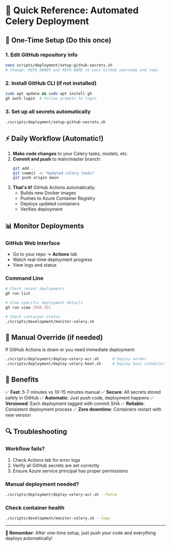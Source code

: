 # 🚀 Quick Reference: Automated Celery Deployment

## 🎯 One-Time Setup (Do this once)

### 1. Edit GitHub repository info
```bash
nano scripts/deployment/setup-github-secrets.sh
# Change: REPO_OWNER and REPO_NAME to your GitHub username and repo
```

### 2. Install GitHub CLI (if not installed)
```bash
sudo apt update && sudo apt install gh
gh auth login  # Follow prompts to login
```

### 3. Set up all secrets automatically
```bash
./scripts/deployment/setup-github-secrets.sh
```

## ⚡ Daily Workflow (Automatic!)

1. **Make code changes** to your Celery tasks, models, etc.
2. **Commit and push** to main/master branch:
   ```bash
   git add .
   git commit -m "Updated celery tasks"
   git push origin main
   ```
3. **That's it!** GitHub Actions automatically:
   - Builds new Docker images
   - Pushes to Azure Container Registry
   - Deploys updated containers
   - Verifies deployment

## 📊 Monitor Deployments

### GitHub Web Interface
- Go to your repo → **Actions** tab
- Watch real-time deployment progress
- View logs and status

### Command Line
```bash
# Check recent deployments
gh run list

# View specific deployment details  
gh run view [RUN_ID]

# Check container status
./scripts/development/monitor-celery.sh
```

## 🔧 Manual Override (if needed)

If GitHub Actions is down or you need immediate deployment:
```bash
./scripts/deployment/deploy-celery-acr.sh      # Deploy worker
./scripts/deployment/deploy-celery-beat.sh     # Deploy beat scheduler
```

## 🎉 Benefits

✅ **Fast**: 5-7 minutes vs 10-15 minutes manual
✅ **Secure**: All secrets stored safely in GitHub
✅ **Automatic**: Just push code, deployment happens
✅ **Versioned**: Each deployment tagged with commit SHA
✅ **Reliable**: Consistent deployment process
✅ **Zero downtime**: Containers restart with new version

## 🔍 Troubleshooting

### Workflow fails?
1. Check Actions tab for error logs
2. Verify all GitHub secrets are set correctly
3. Ensure Azure service principal has proper permissions

### Manual deployment needed?
```bash
./scripts/deployment/deploy-celery-acr.sh --force
```

### Check container health
```bash
./scripts/development/monitor-celery.sh --logs
```

---
**🎯 Remember**: After one-time setup, just push your code and everything deploys automatically!
